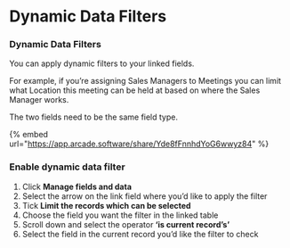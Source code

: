 # Dynamic Data Filters

### **Dynamic Data Filters**

You can apply dynamic filters to your linked fields.

For example, if you’re assigning Sales Managers to Meetings you can limit what Location this meeting can be held at based on where the Sales Manager works.&#x20;

The two fields need to be the same field type.

{% embed url="<https://app.arcade.software/share/Yde8fFnnhdYoG6wwyz84>" %}

### Enable dynamic data filter <a href="#h_01hkz9fckyaqkj462x3xbbhyvs" id="h_01hkz9fckyaqkj462x3xbbhyvs"></a>

1. Click  **Manage fields and data**
2. Select the arrow on the link field where you’d like to apply the filter
3. Tick **Limit the records which can be selected**
4. Choose the field you want the filter in the linked table
5. Scroll down and select the operator **‘is current record’s’**
6. Select the field in the current record you’d like the filter to check
